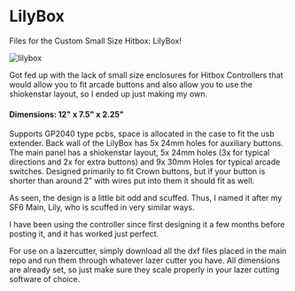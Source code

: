 # LilyBox
Files for the Custom Small Size Hitbox: LilyBox!

![lilybox](https://github.com/SlyRyGuy/LilyBox/assets/68090014/a8e23935-aea5-4c14-adb5-f5a2a12c80c6)


Got fed up with the lack of small size enclosures for Hitbox Controllers that would allow you to fit arcade buttons and also allow you to use the shiokenstar layout, so I ended up just making my own. 

#### Dimensions: 12" x 7.5" x 2.25" 

Supports GP2040 type pcbs, space is allocated in the case to fit the usb extender. 
Back wall of the LilyBox has 5x 24mm holes for auxiliary buttons. 
The main panel has a shiokenstar layout, 5x 24mm holes (3x for typical directions and 2x for extra buttons) and 9x 30mm Holes for typical arcade switches. Designed primarily to fit Crown buttons, but if your button is shorter than around 2" with wires put into them it should fit as well. 

As seen, the design is a little bit odd and scuffed. Thus, I named it after my SF6 Main, Lily, who is scuffed in very similar ways. 

I have been using the controller since first designing it a few months before posting it, and it has worked just perfect. 


For use on a lazercutter, simply download all the dxf files placed in the main repo and run them through whatever lazer cutter you have. All dimensions are already set, so just make sure they scale properly in your lazer cutting software of choice. 

